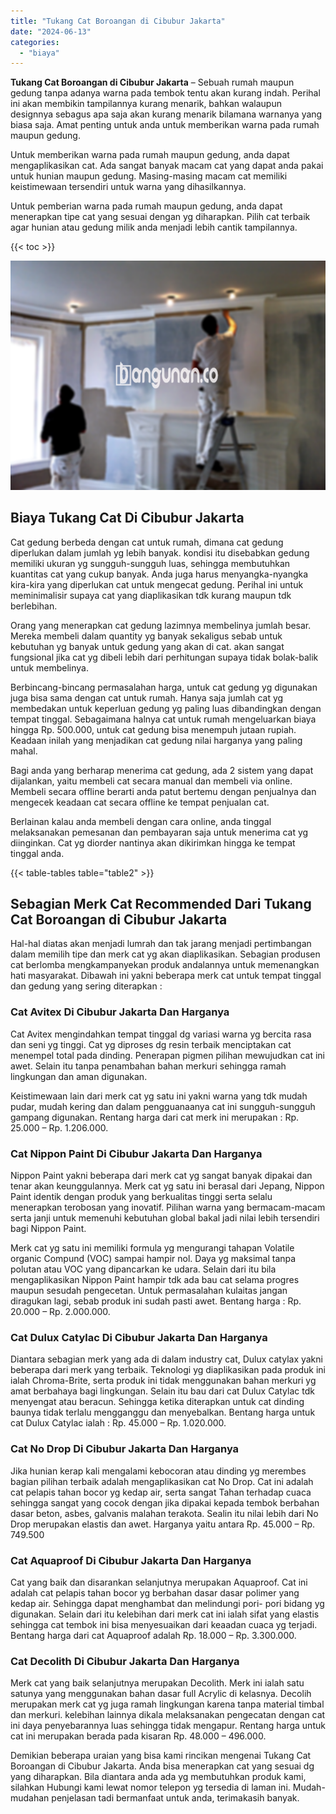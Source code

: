 ```yaml
---
title: "Tukang Cat Boroangan di Cibubur Jakarta"
date: "2024-06-13"
categories: 
  - "biaya"
---
```


**Tukang Cat Boroangan di Cibubur Jakarta** – Sebuah rumah maupun gedung tanpa adanya warna pada tembok tentu akan kurang indah. Perihal ini akan membikin tampilannya kurang menarik, bahkan walaupun designnya sebagus apa saja akan kurang menarik bilamana warnanya yang biasa saja. Amat penting untuk anda untuk memberikan warna pada rumah maupun gedung.

Untuk memberikan warna pada rumah maupun gedung, anda dapat mengaplikasikan cat. Ada sangat banyak macam cat yang dapat anda pakai untuk hunian maupun gedung. Masing-masing macam cat memiliki keistimewaan tersendiri untuk warna yang dihasilkannya.

Untuk pemberian warna pada rumah maupun gedung, anda dapat menerapkan tipe cat yang sesuai dengan yg diharapkan. Pilih cat terbaik agar hunian atau gedung milik anda menjadi lebih cantik tampilannya.

{{< toc >}}

![Tukang Cat Boroangan di Cibubur Jakarta](/images/jasa-cat-murah31.png)

## Biaya Tukang Cat Di Cibubur Jakarta

Cat gedung berbeda dengan cat untuk rumah, dimana cat gedung diperlukan dalam jumlah yg lebih banyak. kondisi itu disebabkan gedung memiliki ukuran yg sungguh-sungguh luas, sehingga membutuhkan kuantitas cat yang cukup banyak. Anda juga harus menyangka-nyangka kira-kira yang diperlukan cat untuk mengecat gedung. Perihal ini untuk meminimalisir supaya cat yang diaplikasikan tdk kurang maupun tdk berlebihan.

Orang yang menerapkan cat gedung lazimnya membelinya jumlah besar. Mereka membeli dalam quantity yg banyak sekaligus sebab untuk kebutuhan yg banyak untuk gedung yang akan di cat. akan sangat fungsional jika cat yg dibeli lebih dari perhitungan supaya tidak bolak-balik untuk membelinya.

Berbincang-bincang permasalahan harga, untuk cat gedung yg digunakan juga bisa sama dengan cat untuk rumah. Hanya saja jumlah cat yg membedakan untuk keperluan gedung yg paling luas dibandingkan dengan tempat tinggal. Sebagaimana halnya cat untuk rumah mengeluarkan biaya hingga Rp. 500.000, untuk cat gedung bisa menempuh jutaan rupiah. Keadaan inilah yang menjadikan cat gedung nilai harganya yang paling mahal.

Bagi anda yang berharap menerima cat gedung, ada 2 sistem yang dapat dijalankan, yaitu membeli cat secara manual dan membeli via online. Membeli secara offline berarti anda patut bertemu dengan penjualnya dan mengecek keadaan cat secara offline ke tempat penjualan cat.

Berlainan kalau anda membeli dengan cara online, anda tinggal melaksanakan pemesanan dan pembayaran saja untuk menerima cat yg diinginkan. Cat yg diorder nantinya akan dikirimkan hingga ke tempat tinggal anda.

{{< table-tables table="table2" >}}

## Sebagian Merk Cat Recommended Dari Tukang Cat Boroangan di Cibubur Jakarta

Hal-hal diatas akan menjadi lumrah dan tak jarang menjadi pertimbangan dalam memilih tipe dan merk cat yg akan diaplikasikan. Sebagian produsen cat berlomba mengkampanyekan produk andalannya untuk memenangkan hati masyarakat. Dibawah ini yakni beberapa merk cat untuk tempat tinggal dan gedung yang sering diterapkan :

### Cat Avitex Di Cibubur Jakarta Dan Harganya

Cat Avitex mengindahkan tempat tinggal dg variasi warna yg bercita rasa dan seni yg tinggi. Cat yg diproses dg resin terbaik menciptakan cat menempel total pada dinding. Penerapan pigmen pilihan mewujudkan cat ini awet. Selain itu tanpa penambahan bahan merkuri sehingga ramah lingkungan dan aman digunakan.

Keistimewaan lain dari merk cat yg satu ini yakni warna yang tdk mudah pudar, mudah kering dan dalam pengguanaanya cat ini sungguh-sungguh gampang digunakan. Rentang harga dari cat merk ini merupakan : Rp. 25.000 – Rp. 1.206.000.

### Cat Nippon Paint Di Cibubur Jakarta Dan Harganya

Nippon Paint yakni beberapa dari merk cat yg sangat banyak dipakai dan tenar akan keunggulannya. Merk cat yg satu ini berasal dari Jepang, Nippon Paint identik dengan produk yang berkualitas tinggi serta selalu menerapkan terobosan yang inovatif. Pilihan warna yang bermacam-macam serta janji untuk memenuhi kebutuhan global bakal jadi nilai lebih tersendiri bagi Nippon Paint.

Merk cat yg satu ini memiliki formula yg mengurangi tahapan Volatile organic Compund (VOC) sampai hampir nol. Daya yg maksimal tanpa polutan atau VOC yang dipancarkan ke udara. Selain dari itu bila mengaplikasikan Nippon Paint hampir tdk ada bau cat selama progres maupun sesudah pengecetan. Untuk permasalahan kulaitas jangan diragukan lagi, sebab produk ini sudah pasti awet. Bentang harga : Rp. 20.000 – Rp. 2.000.000.

### Cat Dulux Catylac Di Cibubur Jakarta Dan Harganya

Diantara sebagian merk yang ada di dalam industry cat, Dulux catylax yakni beberapa dari merk yang terbaik. Teknologi yg diaplikasikan pada produk ini ialah Chroma-Brite, serta produk ini tidak menggunakan bahan merkuri yg amat berbahaya bagi lingkungan. Selain itu bau dari cat Dulux Catylac tdk menyengat atau beracun. Sehingga ketika diterapkan untuk cat dinding baunya tidak terlalu mengganggu dan menyebalkan. Bentang harga untuk cat Dulux Catylac ialah : Rp. 45.000 – Rp. 1.020.000.

### Cat No Drop Di Cibubur Jakarta Dan Harganya

Jika hunian kerap kali mengalami kebocoran atau dinding yg merembes bagian pilihan terbaik adalah mengaplikasikan cat No Drop. Cat ini adalah cat pelapis tahan bocor yg kedap air, serta sangat Tahan terhadap cuaca sehingga sangat yang cocok dengan jika dipakai kepada tembok berbahan dasar beton, asbes, galvanis malahan terakota. Sealin itu nilai lebih dari No Drop merupakan elastis dan awet. Harganya yaitu antara Rp. 45.000 – Rp. 749.500

### Cat Aquaproof Di Cibubur Jakarta Dan Harganya

Cat yang baik dan disarankan selanjutnya merupakan Aquaproof. Cat ini adalah cat pelapis tahan bocor yg berbahan dasar dasar polimer yang kedap air. Sehingga dapat menghambat dan melindungi pori- pori bidang yg digunakan. Selain dari itu kelebihan dari merk cat ini ialah sifat yang elastis sehingga cat tembok ini bisa menyesuaikan dari keaadan cuaca yg terjadi. Bentang harga dari cat Aquaproof adalah Rp. 18.000 – Rp. 3.300.000.

### Cat Decolith Di Cibubur Jakarta Dan Harganya

Merk cat yang baik selanjutnya merupakan Decolith. Merk ini ialah satu satunya yang menggunakan bahan dasar full Acrylic di kelasnya. Decolih merupakan merk cat yg juga ramah lingkungan karena tanpa material timbal dan merkuri. kelebihan lainnya dikala melaksanakan pengecatan dengan cat ini daya penyebarannya luas sehingga tidak mengapur. Rentang harga untuk cat ini merupakan berada pada kisaran Rp. 48.000 – 496.000.

Demikian beberapa uraian yang bisa kami rincikan mengenai Tukang Cat Boroangan di Cibubur Jakarta. Anda bisa menerapkan cat yang sesuai dg yang diharapkan. Bila diantara anda ada yg membutuhkan produk kami, silahkan Hubungi kami lewat nomor telepon yg tersedia di laman ini. Mudah-mudahan penjelasan tadi bermanfaat untuk anda, terimakasih banyak.
